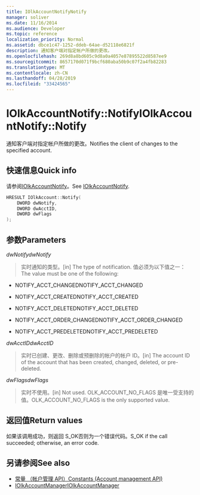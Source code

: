 ```yaml
---
title: IOlkAccountNotifyNotify
manager: soliver
ms.date: 11/16/2014
ms.audience: Developer
ms.topic: reference
localization_priority: Normal
ms.assetid: dbce1c47-1252-ddeb-64ae-d52118e6821f
description: 通知客户端对指定帐户所做的更改。
ms.openlocfilehash: 269d8a8bd605c9d8a0a4057e87895522d8587ee9
ms.sourcegitcommit: 8657170d071f9bcf680aba50b9c07f2a4fb82283
ms.translationtype: MT
ms.contentlocale: zh-CN
ms.lasthandoff: 04/28/2019
ms.locfileid: "33424565"
---
```

# <a name="iolkaccountnotifynotify"></a><span data-ttu-id="c83fe-103">IOlkAccountNotify::Notify</span><span class="sxs-lookup"><span data-stu-id="c83fe-103">IOlkAccountNotify::Notify</span></span>

<span data-ttu-id="c83fe-104">通知客户端对指定帐户所做的更改。</span><span class="sxs-lookup"><span data-stu-id="c83fe-104">Notifies the client of changes to the specified account.</span></span>
  
## <a name="quick-info"></a><span data-ttu-id="c83fe-105">快速信息</span><span class="sxs-lookup"><span data-stu-id="c83fe-105">Quick info</span></span>

<span data-ttu-id="c83fe-106">请参阅[IOlkAccountNotify](iolkaccountnotify.md)。</span><span class="sxs-lookup"><span data-stu-id="c83fe-106">See [IOlkAccountNotify](iolkaccountnotify.md).</span></span>
  
```cpp
HRESULT IOlkAccount::Notify(  
    DWORD dwNotify, 
    DWORD dwAcctID, 
    DWORD dwFlags 
);

```

## <a name="parameters"></a><span data-ttu-id="c83fe-107">参数</span><span class="sxs-lookup"><span data-stu-id="c83fe-107">Parameters</span></span>

<span data-ttu-id="c83fe-108">_dwNotify_</span><span class="sxs-lookup"><span data-stu-id="c83fe-108">_dwNotify_</span></span>
  
> <span data-ttu-id="c83fe-109">实时通知的类型。</span><span class="sxs-lookup"><span data-stu-id="c83fe-109">[in] The type of notification.</span></span> <span data-ttu-id="c83fe-110">值必须为以下值之一：</span><span class="sxs-lookup"><span data-stu-id="c83fe-110">The value must be one of the following:</span></span>
    
   - <span data-ttu-id="c83fe-111">NOTIFY_ACCT_CHANGED</span><span class="sxs-lookup"><span data-stu-id="c83fe-111">NOTIFY_ACCT_CHANGED</span></span> 
    
   - <span data-ttu-id="c83fe-112">NOTIFY_ACCT_CREATED</span><span class="sxs-lookup"><span data-stu-id="c83fe-112">NOTIFY_ACCT_CREATED</span></span> 
    
   - <span data-ttu-id="c83fe-113">NOTIFY_ACCT_DELETED</span><span class="sxs-lookup"><span data-stu-id="c83fe-113">NOTIFY_ACCT_DELETED</span></span>
    
   - <span data-ttu-id="c83fe-114">NOTIFY_ACCT_ORDER_CHANGED</span><span class="sxs-lookup"><span data-stu-id="c83fe-114">NOTIFY_ACCT_ORDER_CHANGED</span></span> 
    
   - <span data-ttu-id="c83fe-115">NOTIFY_ACCT_PREDELETED</span><span class="sxs-lookup"><span data-stu-id="c83fe-115">NOTIFY_ACCT_PREDELETED</span></span> 
    
 <span data-ttu-id="c83fe-116">_dwAcctID_</span><span class="sxs-lookup"><span data-stu-id="c83fe-116">_dwAcctID_</span></span>
  
> <span data-ttu-id="c83fe-117">实时已创建、更改、删除或预删除的帐户的帐户 ID。</span><span class="sxs-lookup"><span data-stu-id="c83fe-117">[in] The account ID of the account that has been created, changed, deleted, or pre-deleted.</span></span>
    
 <span data-ttu-id="c83fe-118">_dwFlags_</span><span class="sxs-lookup"><span data-stu-id="c83fe-118">_dwFlags_</span></span>
  
>  <span data-ttu-id="c83fe-119">实时不使用。</span><span class="sxs-lookup"><span data-stu-id="c83fe-119">[in] Not used.</span></span> <span data-ttu-id="c83fe-120">OLK_ACCOUNT_NO_FLAGS 是唯一受支持的值。</span><span class="sxs-lookup"><span data-stu-id="c83fe-120">OLK_ACCOUNT_NO_FLAGS is the only supported value.</span></span> 
    
## <a name="return-values"></a><span data-ttu-id="c83fe-121">返回值</span><span class="sxs-lookup"><span data-stu-id="c83fe-121">Return values</span></span>

<span data-ttu-id="c83fe-122">如果该调用成功，则返回 S_OK否则为一个错误代码。</span><span class="sxs-lookup"><span data-stu-id="c83fe-122">S_OK if the call succeeded; otherwise, an error code.</span></span>
  
## <a name="see-also"></a><span data-ttu-id="c83fe-123">另请参阅</span><span class="sxs-lookup"><span data-stu-id="c83fe-123">See also</span></span>

- [<span data-ttu-id="c83fe-124">常量 （帐户管理 API）</span><span class="sxs-lookup"><span data-stu-id="c83fe-124">Constants (Account management API)</span></span>](constants-account-management-api.md)  
- [<span data-ttu-id="c83fe-125">IOlkAccountManager</span><span class="sxs-lookup"><span data-stu-id="c83fe-125">IOlkAccountManager</span></span>](iolkaccountmanager.md)

